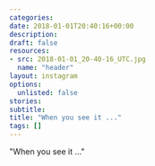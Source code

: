 ```yaml
---
categories:
date: 2018-01-01T20:40:16+00:00
description:
draft: false
resources:
- src: 2018-01-01_20-40-16_UTC.jpg
  name: "header"
layout: instagram
options:
  unlisted: false
stories:
subtitle:
title: "When you see it ..."
tags: []
---
```


"When you see it ..."
